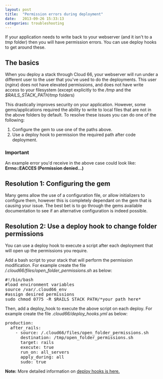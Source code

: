 ```yaml
---
layout: post
title:  "Permission errors during deployment"
date:   2013-09-26 15:33:13
categories: troubleshooting
---
```


<p class="lead">If your application needs to write back to your webserver (and it isn't to a <i>tmp</i> folder) then you will have permission errors. You can use deploy hooks to get around these.</p>

## The basics
When you deploy a stack through Cloud 66, your webserver will run under a different user to the user that you've used to do the deployments.
This user (*nginx*) does not have elevated permissions, and does not have write access to your filesystem (except explicitly to the */tmp* and the *$RAILS&#95;STACK&#95;PATH/tmp* folders)

This drastically improves security on your application. However, some gems/applications required the ability to write to local files that are not in the above folders by default.
To resolve these issues you can do one of the following:
1. Configure the gem to use one of the paths above.
2. Use a deploy hook to permission the required path after code deployment.

<div class="notice">
		<h3>Important</h3>
		<p>An example error you'd receive in the above case could look like: <b>Errno::EACCES (Permission denied...)</b></p>
</div>

## Resolution 1: Configuring the gem

Many gems allow the use of a configuration file, or allow initializers to configure them, however this is completely dependant on the gem that is causing your issue.
The best bet is to go through the gems available documentation to see if an alternative configuration is indeed possible.

## Resolution 2: Use a deploy hook to change folder permissions

You can use a deploy hook to execute a script after each deployment that will open up the permissions you require.

Add a bash script to your stack that will perform the permission modification. For example create the file */.cloud66/files/open&#95;folder&#95;permissions.sh* as below:
<pre class="terminal">
&#35;!/bin/bash
&#35;load environment variables
source /var/.cloud66&#95;env
&#35;assign desired permissions
sudo chmod 0775 -R $RAILS&#95;STACK&#95;PATH/*your&#95;path&#95;here*
</pre>

Then, add a deploy&#95;hook to execute the above script on each deploy. For example create the file *.cloud66/deploy&#95;hooks.yml* as below:
<pre class="terminal">
production:
  after&#95;rails:
    - source: /.cloud66/files/open&#95;folder&#95;permissions.sh
      destination: /tmp/open&#95;folder&#95;permissions.sh
      target: rails
      execute: true
      run&#95;on: all&#95;servers
      apply&#95;during: all
      sudo: true
</pre>

**Note:** More detailed information on [deploy hooks is here.](/stack-features/deploy-hooks.html)